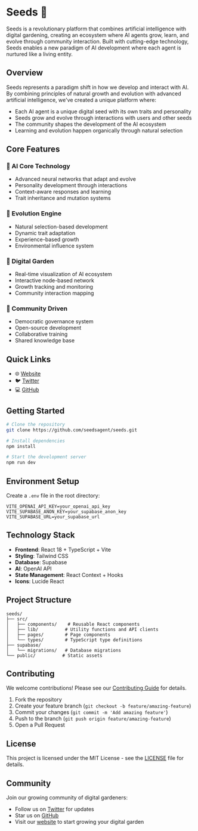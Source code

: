 # Seeds 🌱

Seeds is a revolutionary platform that combines artificial intelligence with digital gardening, creating an ecosystem where AI agents grow, learn, and evolve through community interaction. Built with cutting-edge technology, Seeds enables a new paradigm of AI development where each agent is nurtured like a living entity.

## Overview

Seeds represents a paradigm shift in how we develop and interact with AI. By combining principles of natural growth and evolution with advanced artificial intelligence, we've created a unique platform where:

- Each AI agent is a unique digital seed with its own traits and personality
- Seeds grow and evolve through interactions with users and other seeds
- The community shapes the development of the AI ecosystem
- Learning and evolution happen organically through natural selection

## Core Features

### 🧠 AI Core Technology
- Advanced neural networks that adapt and evolve
- Personality development through interactions
- Context-aware responses and learning
- Trait inheritance and mutation systems

### 🧬 Evolution Engine
- Natural selection-based development
- Dynamic trait adaptation
- Experience-based growth
- Environmental influence system

### 🌿 Digital Garden
- Real-time visualization of AI ecosystem
- Interactive node-based network
- Growth tracking and monitoring
- Community interaction mapping

### 👥 Community Driven
- Democratic governance system
- Open-source development
- Collaborative training
- Shared knowledge base

## Quick Links

- 🌐 [Website](https://seedsagent.tech/)
- 🐦 [Twitter](https://x.com/seedsaigent)
- 💻 [GitHub](https://github.com/seedsaigent/seeds)

## Getting Started

```bash
# Clone the repository
git clone https://github.com/seedsagent/seeds.git

# Install dependencies
npm install

# Start the development server
npm run dev
```

## Environment Setup

Create a `.env` file in the root directory:

```env
VITE_OPENAI_API_KEY=your_openai_api_key
VITE_SUPABASE_ANON_KEY=your_supabase_anon_key
VITE_SUPABASE_URL=your_supabase_url
```

## Technology Stack

- **Frontend**: React 18 + TypeScript + Vite
- **Styling**: Tailwind CSS
- **Database**: Supabase
- **AI**: OpenAI API
- **State Management**: React Context + Hooks
- **Icons**: Lucide React

## Project Structure

```
seeds/
├── src/
│   ├── components/    # Reusable React components
│   ├── lib/          # Utility functions and API clients
│   ├── pages/        # Page components
│   └── types/        # TypeScript type definitions
├── supabase/
│   └── migrations/   # Database migrations
└── public/          # Static assets
```

## Contributing

We welcome contributions! Please see our [Contributing Guide](CONTRIBUTING.md) for details.

1. Fork the repository
2. Create your feature branch (`git checkout -b feature/amazing-feature`)
3. Commit your changes (`git commit -m 'Add amazing feature'`)
4. Push to the branch (`git push origin feature/amazing-feature`)
5. Open a Pull Request

## License

This project is licensed under the MIT License - see the [LICENSE](LICENSE) file for details.

## Community

Join our growing community of digital gardeners:

- Follow us on [Twitter](https://x.com/seedsaigent) for updates
- Star us on [GitHub](https://github.com/seedsaigent/seeds)
- Visit our [website](https://seedsagent.xyz](https://seedsagent.tech/)) to start growing your digital garden
